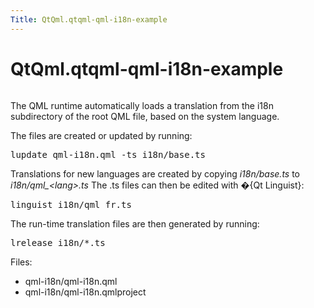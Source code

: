 ```yaml
---
Title: QtQml.qtqml-qml-i18n-example
---
```


# QtQml.qtqml-qml-i18n-example

<span class="subtitle"></span>
<!-- $$$qml-i18n-description -->
<p class="centerAlign"><img src="../../media/qml-i18n-example.png" alt="" /></p><p>The QML runtime automatically loads a translation from the i18n subdirectory of the root QML file, based on the system language.</p>
<p>The files are created or updated by running:</p>
<pre class="cpp">lupdate qml<span class="operator">-</span>i18n<span class="operator">.</span>qml <span class="operator">-</span>ts i18n<span class="operator">/</span>base<span class="operator">.</span>ts</pre>
<p>Translations for new languages are created by copying <i>i18n/base.ts</i> to <i>i18n/qml_&lt;lang&gt;.ts</i> The .ts files can then be edited with �{Qt Linguist}:</p>
<pre class="cpp">linguist i18n<span class="operator">/</span>qml_fr<span class="operator">.</span>ts</pre>
<p>The run-time translation files are then generated by running:</p>
<pre class="cpp">lrelease i18n<span class="comment">/*.ts
</span></pre>
<p>Files:</p>
<ul>
<li>qml-i18n/qml-i18n.qml</li>
<li>qml-i18n/qml-i18n.qmlproject</li>
</ul>
<!-- @@@qml-i18n -->
